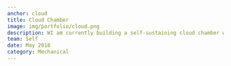 ```yaml
---
anchor: cloud
title: Cloud Chamber
image: img/portfolio/cloud.png
description: WI am currently building a self-sustaining cloud chamber with peltier tilesgit. Current status: testing peltier tiles.  
team: Self
date: May 2018
category: Mechanical
---
```

